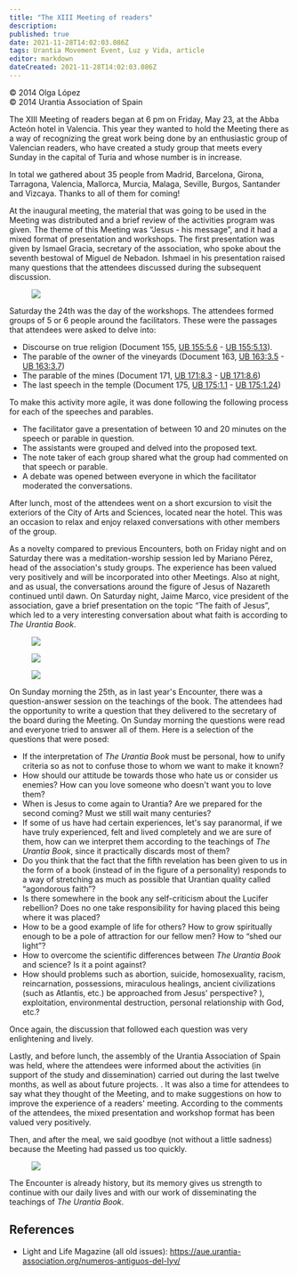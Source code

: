```yaml
---
title: "The XIII Meeting of readers"
description: 
published: true
date: 2021-11-28T14:02:03.086Z
tags: Urantia Movement Event, Luz y Vida, article
editor: markdown
dateCreated: 2021-11-28T14:02:03.086Z
---
```


<p class="v-card v-sheet theme--light gray lighten-3 px-2">© 2014 Olga López<br>© 2014 Urantia Association of Spain</p>


The XIII Meeting of readers began at 6 pm on Friday, May 23, at the Abba Acteón hotel in Valencia. This year they wanted to hold the Meeting there as a way of recognizing the great work being done by an enthusiastic group of Valencian readers, who have created a study group that meets every Sunday in the capital of Turia and whose number is in increase.

In total we gathered about 35 people from Madrid, Barcelona, Girona, Tarragona, Valencia, Mallorca, Murcia, Malaga, Seville, Burgos, Santander and Vizcaya. Thanks to all of them for coming!

At the inaugural meeting, the material that was going to be used in the Meeting was distributed and a brief review of the activities program was given. The theme of this Meeting was “Jesus - his message”, and it had a mixed format of presentation and workshops. The first presentation was given by Ismael Gracia, secretary of the association, who spoke about the seventh bestowal of Miguel de Nebadon. Ishmael in his presentation raised many questions that the attendees discussed during the subsequent discussion.

<figure id="Figure_1" class="image urantiapedia">
<img src="/image/article/Luz_y_Vida/LyV37/02.jpg">
</figure>

Saturday the 24th was the day of the workshops. The attendees formed groups of 5 or 6 people around the facilitators. These were the passages that attendees were asked to delve into:

- Discourse on true religion (Document 155, [UB 155:5.6](/en/The_Urantia_Book/155#p5_6) - [UB 155:5.13](/en/The_Urantia_Book/155#p5_13)).
- The parable of the owner of the vineyards (Document 163, [UB 163:3.5](/en/The_Urantia_Book/163#p3_5) - [UB 163:3.7](/en/The_Urantia_Book/163#p3_7))
- The parable of the mines (Document 171, [UB 171:8.3](/en/The_Urantia_Book/171#p8_3) - [UB 171:8.6](/en/The_Urantia_Book/171#p8_6))
- The last speech in the temple (Document 175, [UB 175:1.1](/en/The_Urantia_Book/175#p1_1) - [UB 175:1.24](/en/The_Urantia_Book/175#p1_24))

To make this activity more agile, it was done following the following process for each of the speeches and parables.

- The facilitator gave a presentation of between 10 and 20 minutes on the speech or parable in question.
- The assistants were grouped and delved into the proposed text.
- The note taker of each group shared what the group had commented on that speech or parable.
- A debate was opened between everyone in which the facilitator moderated the conversations.

After lunch, most of the attendees went on a short excursion to visit the exteriors of the City of Arts and Sciences, located near the hotel. This was an occasion to relax and enjoy relaxed conversations with other members of the group.

As a novelty compared to previous Encounters, both on Friday night and on Saturday there was a meditation-worship session led by Mariano Pérez, head of the association's study groups. The experience has been valued very positively and will be incorporated into other Meetings. Also at night, and as usual, the conversations around the figure of Jesus of Nazareth continued until dawn. On Saturday night, Jaime Marco, vice president of the association, gave a brief presentation on the topic “The faith of Jesus”, which led to a very interesting conversation about what faith is according to _The Urantia Book_.

<figure id="Figure_2" class="image urantiapedia">
<img src="/image/article/Luz_y_Vida/LyV37/04.jpg">
</figure>

<figure id="Figure_3" class="image urantiapedia">
<img src="/image/article/Luz_y_Vida/LyV37/04b.jpg">
</figure>

<figure id="Figure_4" class="image urantiapedia">
<img src="/image/article/Luz_y_Vida/LyV37/03.jpg">
</figure>

On Sunday morning the 25th, as in last year's Encounter, there was a question-answer session on the teachings of the book. The attendees had the opportunity to write a question that they delivered to the secretary of the board during the Meeting. On Sunday morning the questions were read and everyone tried to answer all of them. Here is a selection of the questions that were posed:

- If the interpretation of _The Urantia Book_ must be personal, how to unify criteria so as not to confuse those to whom we want to make it known?
- How should our attitude be towards those who hate us or consider us enemies? How can you love someone who doesn't want you to love them?
- When is Jesus to come again to Urantia? Are we prepared for the second coming? Must we still wait many centuries?
- If some of us have had certain experiences, let's say paranormal, if we have truly experienced, felt and lived completely and we are sure of them, how can we interpret them according to the teachings of _The Urantia Book_, since it practically discards most of them?
- Do you think that the fact that the fifth revelation has been given to us in the form of a book (instead of in the figure of a personality) responds to a way of stretching as much as possible that Urantian quality called “agondorous faith”?
- Is there somewhere in the book any self-criticism about the Lucifer rebellion? Does no one take responsibility for having placed this being where it was placed?
- How to be a good example of life for others? How to grow spiritually enough to be a pole of attraction for our fellow men? How to “shed our light”?
- How to overcome the scientific differences between _The Urantia Book_ and science? Is it a point against?
- How should problems such as abortion, suicide, homosexuality, racism, reincarnation, possessions, miraculous healings, ancient civilizations (such as Atlantis, etc.) be approached from Jesus' perspective? ), exploitation, environmental destruction, personal relationship with God, etc.?

Once again, the discussion that followed each question was very enlightening and lively.

Lastly, and before lunch, the assembly of the Urantia Association of Spain was held, where the attendees were informed about the activities (in support of the study and dissemination) carried out during the last twelve months, as well as about future projects. . It was also a time for attendees to say what they thought of the Meeting, and to make suggestions on how to improve the experience of a readers' meeting. According to the comments of the attendees, the mixed presentation and workshop format has been valued very positively.

Then, and after the meal, we said goodbye (not without a little sadness) because the Meeting had passed us too quickly.

<figure id="Figure_1" class="image urantiapedia">
<img src="/image/article/Luz_y_Vida/LyV37/05.jpg">
</figure>

The Encounter is already history, but its memory gives us strength to continue with our daily lives and with our work of disseminating the teachings of _The Urantia Book_.

## References

- Light and Life Magazine (all old issues): https://aue.urantia-association.org/numeros-antiguos-del-lyv/

